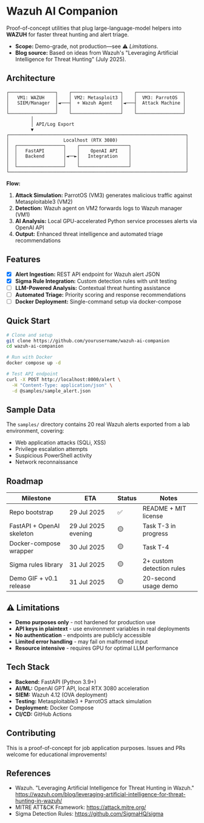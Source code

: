 # Wazuh AI Companion

Proof-of-concept utilities that plug large-language-model helpers into **WAZUH** for faster threat hunting and alert triage.

* **Scope:** Demo-grade, not production—see ⚠️ *Limitations*.
* **Blog source:** Based on ideas from Wazuh's "Leveraging Artificial Intelligence for Threat Hunting" (July 2025).

## Architecture

```
┌─────────────────┐    ┌──────────────────┐    ┌─────────────────┐
│   VM1: WAZUH    │    │ VM2: Metasploit3 │    │  VM3: ParrotOS  │
│   SIEM/Manager  │◄───┤  + Wazuh Agent   │◄───┤  Attack Machine │
│                 │    │                  │    │                 │
└─────────────────┘    └──────────────────┘    └─────────────────┘
         │
         │ API/Log Export
         ▼
┌─────────────────────────────────────────────────────────────────┐
│                    Localhost (RTX 3080)                         │
│  ┌─────────────────┐    ┌──────────────────┐                    │
│  │   FastAPI       │    │    OpenAI API    │                    │
│  │   Backend       │◄──►│   Integration    │                    │
│  │                 │    │                  │                    │
│  └─────────────────┘    └──────────────────┘                    │
└─────────────────────────────────────────────────────────────────┘
```

**Flow:**
1. **Attack Simulation:** ParrotOS (VM3) generates malicious traffic against Metasploitable3 (VM2)
2. **Detection:** Wazuh agent on VM2 forwards logs to Wazuh manager (VM1)
3. **AI Analysis:** Local GPU-accelerated Python service processes alerts via OpenAI API
4. **Output:** Enhanced threat intelligence and automated triage recommendations

## Features

- [x] **Alert Ingestion:** REST API endpoint for Wazuh alert JSON
- [x] **Sigma Rule Integration:** Custom detection rules with unit testing
- [ ] **LLM-Powered Analysis:** Contextual threat hunting assistance
- [ ] **Automated Triage:** Priority scoring and response recommendations
- [ ] **Docker Deployment:** Single-command setup via docker-compose

## Quick Start

```bash
# Clone and setup
git clone https://github.com/yourusername/wazuh-ai-companion
cd wazuh-ai-companion

# Run with Docker
docker compose up -d

# Test API endpoint
curl -X POST http://localhost:8000/alert \
  -H "Content-Type: application/json" \
  -d @samples/sample_alert.json
```

## Sample Data

The `samples/` directory contains 20 real Wazuh alerts exported from a lab environment, covering:
- Web application attacks (SQLi, XSS)
- Privilege escalation attempts
- Suspicious PowerShell activity
- Network reconnaissance

## Roadmap

| Milestone | ETA | Status | Notes |
|-----------|-----|--------|-------|
| Repo bootstrap | 29 Jul 2025 | ✅ | README + MIT license |
| FastAPI + OpenAI skeleton | 29 Jul 2025 evening | 🟡 | Task T-3 in progress |
| Docker-compose wrapper | 30 Jul 2025 | 🟡 | Task T-4 |
| Sigma rules library | 31 Jul 2025 | 🟡 | 2+ custom detection rules |
| Demo GIF + v0.1 release | 31 Jul 2025 | 🟡 | 20-second usage demo |

## ⚠️ Limitations

- **Demo purposes only** - not hardened for production use
- **API keys in plaintext** - use environment variables in real deployments  
- **No authentication** - endpoints are publicly accessible
- **Limited error handling** - may fail on malformed input
- **Resource intensive** - requires GPU for optimal LLM performance

## Tech Stack

- **Backend:** FastAPI (Python 3.9+)
- **AI/ML:** OpenAI GPT API, local RTX 3080 acceleration
- **SIEM:** Wazuh 4.12 (OVA deployment)
- **Testing:** Metasploitable3 + ParrotOS attack simulation
- **Deployment:** Docker Compose
- **CI/CD:** GitHub Actions

## Contributing

This is a proof-of-concept for job application purposes. Issues and PRs welcome for educational improvements!

## References

* Wazuh. "Leveraging Artificial Intelligence for Threat Hunting in Wazuh."  
  <https://wazuh.com/blog/leveraging-artificial-intelligence-for-threat-hunting-in-wazuh/>
* MITRE ATT&CK Framework: <https://attack.mitre.org/>
* Sigma Detection Rules: <https://github.com/SigmaHQ/sigma>
